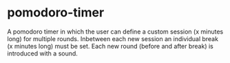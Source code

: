 # pomodoro-timer
A pomodoro timer in which the user can define a custom session (x minutes long) for multiple rounds. Inbetween each new session an individual break (x minutes long) must be set. Each new round (before and after break) is introduced with a sound.
